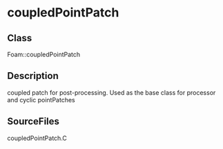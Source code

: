 # coupledPointPatch 
## Class
Foam::coupledPointPatch

## Description
coupled patch for post-processing.  Used as the base class for processor
and cyclic pointPatches

## SourceFiles
coupledPointPatch.C

